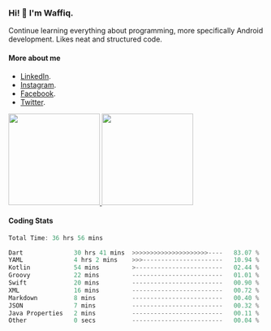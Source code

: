 ### Hi! 👋 I'm Waffiq.

Continue learning everything about programming, more specifically Android development. Likes neat and structured code.

#### More about me 
- [LinkedIn](https://www.linkedin.com/in/waffiqaziz/).
- [Instagram](https://www.instagram.com/waffiqaziz/).
- [Facebook](https://web.facebook.com/WaffiqAziz/).
- [Twitter](https://twitter.com/AzizWaffiq).

<p align="left">
<a href="https://github.com/waffiqaziz">
  <img height="180em" src="https://github-readme-stats-eight-theta.vercel.app/api?username=waffiqaziz&show_icons=true&theme=algolia&include_all_commits=true&count_private=true"/>
  <img height="180em" src="https://github-readme-stats-eight-theta.vercel.app/api/top-langs/?username=waffiqaziz&layout=compact&langs_count=8&theme=algolia"/>
</a>
</p>

#### Coding Stats
<!--START_SECTION:waka-->

```rust
Total Time: 36 hrs 56 mins

Dart              30 hrs 41 mins  >>>>>>>>>>>>>>>>>>>>>----   83.07 %
YAML              4 hrs 2 mins    >>>----------------------   10.94 %
Kotlin            54 mins         >------------------------   02.44 %
Groovy            22 mins         -------------------------   01.01 %
Swift             20 mins         -------------------------   00.90 %
XML               16 mins         -------------------------   00.72 %
Markdown          8 mins          -------------------------   00.40 %
JSON              7 mins          -------------------------   00.32 %
Java Properties   2 mins          -------------------------   00.11 %
Other             0 secs          -------------------------   00.04 %
```

<!--END_SECTION:waka-->

